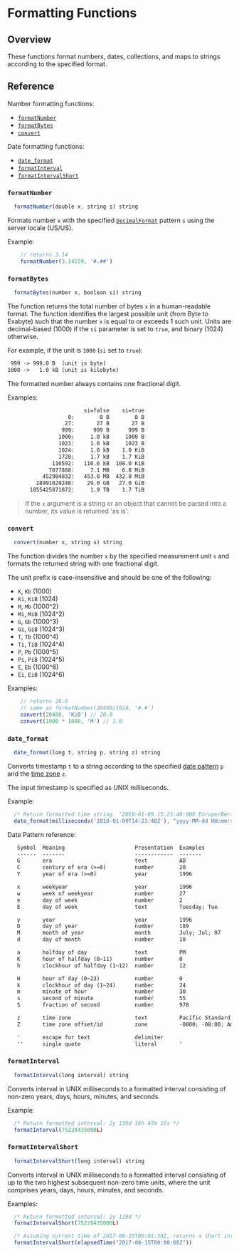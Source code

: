 # Formatting Functions

## Overview

These functions format numbers, dates, collections, and maps to strings according to the specified format.

## Reference

Number formatting functions:

* [`formatNumber`](#formatnumber)
* [`formatBytes`](#formatbytes)
* [`convert`](#convert)

Date formatting functions:

* [`date_format`](#date_format)
* [`formatInterval`](#formatinterval)
* [`formatIntervalShort`](#formatintervalshort)

### `formatNumber`

```javascript
  formatNumber(double x, string s) string
```

Formats number `x` with the specified [`DecimalFormat`](https://docs.oracle.com/javase/7/docs/api/java/text/DecimalFormat.html) pattern `s` using the server locale (US/US).

Example:

```javascript
    // returns 3.14  
    formatNumber(3.14159, '#.##')
```

### `formatBytes`

```javascript
  formatBytes(number x, boolean si) string
```

The function returns the total number of bytes `x` in a human-readable format. The function identifies the largest possible unit (from Byte to Exabyte) such that the number `x` is equal to or exceeds 1 such unit. Units are decimal-based (1000) if the `si` parameter is set to `true`, and binary (1024) otherwise.

For example, if the unit is `1000` (`si` set to `true`):

```txt
 999 -> 999.0 B  (unit is byte)
1000 ->   1.0 kB (unit is kilobyte)
```

The formatted number always contains one fractional digit.

Examples:

```txt
                        si=false    si=true
                   0:        0 B        0 B
                  27:       27 B       27 B
                 999:      999 B      999 B
                1000:     1.0 kB     1000 B
                1023:     1.0 kB     1023 B
                1024:     1.0 kB    1.0 KiB
                1728:     1.7 kB    1.7 KiB
              110592:   110.6 kB  108.0 KiB
             7077888:     7.1 MB    6.8 MiB
           452984832:   453.0 MB  432.0 MiB
         28991029248:    29.0 GB   27.0 GiB
       1855425871872:     1.9 TB    1.7 TiB
```

> If the `x` argument is a string or an object that cannot be parsed into a number, its value is returned 'as is'.

### `convert`

```javascript
  convert(number x, string s) string
```

The function divides the number `x` by the specified measurement unit `s` and formats the returned string with one fractional digit.

The unit prefix is case-insensitive and should be one of the following:

  * `K`, `Kb` (1000)
  * `Ki`, `KiB` (1024)
  * `M`, `Mb` (1000^2)
  * `Mi`, `MiB` (1024^2)
  * `G`, `Gb` (1000^3)
  * `Gi`, `GiB` (1024^3)
  * `T`, `Tb` (1000^4)
  * `Ti`, `TiB` (1024^4)
  * `P`, `Pb` (1000^5)
  * `Pi`, `PiB` (1024^5)
  * `E`, `Eb` (1000^6)
  * `Ei`, `EiB` (1024^6)

Examples:

```javascript
    // returns 20.0
    // same as formatNumber(20480/1024, '#.#')
    convert(20480, 'KiB') // 20.0
    convert(1000 * 1000, 'M') // 1.0
```

### `date_format`

```javascript
  date_format(long t, string p, string z) string
```

Converts timestamp `t` to a string according to the specified [date pattern](http://joda-time.sourceforge.net/apidocs/org/joda/time/format/DateTimeFormat.html) `p` and the [time zone](../shared/timezone-list.md) `z`.

The input timestamp is specified as UNIX milliseconds.

Example:

```javascript
  /* Return formatted time string  "2018-01-09 15:23:40:000 Europe/Berlin" */
  date_format(milliseconds('2018-01-09T14:23:40Z'), "yyyy-MM-dd HH:mm:ss:SSS ZZZ", "Europe/Berlin")
```

Date Pattern reference:

```txt
   Symbol  Meaning                      Presentation  Examples
   ------  -------                      ------------  -------
   G       era                          text          AD
   C       century of era (>=0)         number        20
   Y       year of era (>=0)            year          1996

   x       weekyear                     year          1996
   w       week of weekyear             number        27
   e       day of week                  number        2
   E       day of week                  text          Tuesday; Tue

   y       year                         year          1996
   D       day of year                  number        189
   M       month of year                month         July; Jul; 07
   d       day of month                 number        10

   a       halfday of day               text          PM
   K       hour of halfday (0~11)       number        0
   h       clockhour of halfday (1~12)  number        12

   H       hour of day (0~23)           number        0
   k       clockhour of day (1~24)      number        24
   m       minute of hour               number        30
   s       second of minute             number        55
   S       fraction of second           number        978

   z       time zone                    text          Pacific Standard Time; PST
   Z       time zone offset/id          zone          -0800; -08:00; America/Los_Angeles

   '       escape for text              delimiter
   ''      single quote                 literal       '
```

### `formatInterval`

```javascript
  formatInterval(long interval) string
```

Converts interval in UNIX milliseconds to a formatted interval consisting of non-zero years, days, hours, minutes, and seconds.

Example:

```javascript
  /* Return formatted interval: 2y 139d 16h 47m 15s */
  formatInterval(75228435000L)
```

### `formatIntervalShort`

```javascript
  formatIntervalShort(long interval) string
```

Converts interval in UNIX milliseconds to a formatted interval consisting of up to the two highest subsequent non-zero time units, where the unit comprises years, days, hours, minutes, and seconds.

Examples:

```javascript
  /* Return formatted interval: 2y 139d */
  formatIntervalShort(75228435000L)

  /* Assuming current time of 2017-08-15T00:01:30Z, returns a short interval of elapsed time: 1m 30s */
  formatIntervalShort(elapsedTime("2017-08-15T00:00:00Z"))  
```

